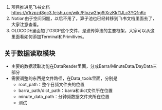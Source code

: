 1. 项目推进见飞书文档 https://x1rzpzd8gc3.feishu.cn/wiki/Flozw2hg9iXrzKkf1JLc3YQ1nKc
2. Notion由于空间问题，以后不用了，算子池也已经转移到飞书文档里面去了，大家注意查看。
3. OLDCODE里面加了G3GP这个文件，是遗传算法的主要框架，大家可以从这里面看如何添加Terminal和Primitives。
## 关于数据读取模块
- 主要的数据读取功能在DataReader里面，分成Barra/MinuteData/DayData三部分
- 需要调整的东西是文件路径，在Data_tools里面，分别是
  - root_path：整个日频文件夹的位置
  - barra_path/dict_path：barra和dict文件所在位置
  - minute_data_path：分钟频数据文件夹所在位置
  - 测试

